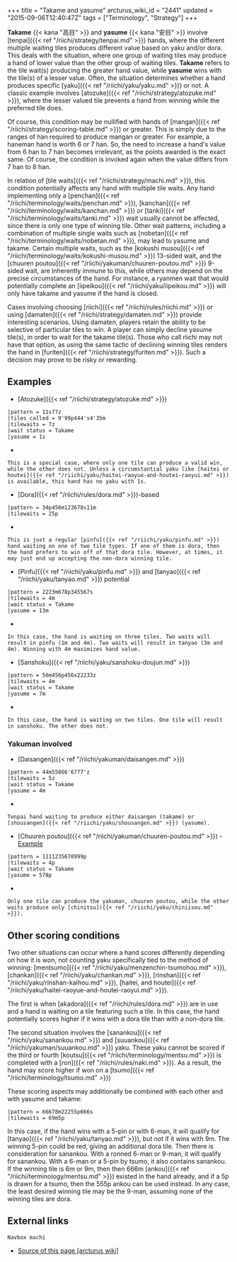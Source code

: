 +++
title = "Takame and yasume"
arcturus_wiki_id = "2441"
updated = "2015-09-06T12:40:47Z"
tags = ["Terminology", "Strategy"]
+++

**Takame** {{< kana "高目" >}} and **yasume** {{< kana "安目" >}} involve
[tenpai]({{< ref "/riichi/strategy/tenpai.md" >}}) hands, where the different multiple waiting tiles
produces different value based on yaku and/or dora. This deals with the situation, where one group
of waiting tiles may produce a hand of lower value than the other group of waiting tiles. **Takame**
refers to the tile wait(s) producing the greater hand value, while **yasume** wins with the tile(s)
of a lesser value. Often, the situation determines whether a hand produces specific
[yaku]({{< ref "/riichi/yaku/yaku.md" >}}) or not. A classic example involves
[atozuke]({{< ref "/riichi/strategy/atozuke.md" >}}), where the lesser valued tile prevents a hand
from winning while the preferred tile does.

Of course, this condition may be nullified with hands of
[mangan]({{< ref "/riichi/strategy/scoring-table.md" >}}) or greater. This is simply due to the
ranges of han required to produce mangan or greater. For example, a haneman hand is worth 6 or 7
han. So, the need to increase a hand's value from 6 han to 7 han becomes irrelevant, as the points
awarded is the exact same. Of course, the condition is invoked again when the value differs from 7
han to 8 han.

In relation of [tile waits]({{< ref "/riichi/strategy/machi.md" >}}), this condition potentially
affects any hand with multiple tile waits. Any hand implementing only a
[penchan]({{< ref "/riichi/terminology/waits/penchan.md" >}}),
[kanchan]({{< ref "/riichi/terminology/waits/kanchan.md" >}}) or
[tanki]({{< ref "/riichi/terminology/waits/tanki.md" >}}) wait usually cannot be affected, since
there is only one type of winning tile. Other wait patterns, including a combination of multiple
single waits such as [nobetan]({{< ref "/riichi/terminology/waits/nobetan.md" >}}), may lead to
yasume and takame. Certain multiple waits, such as the [kokushi
musou]({{< ref "/riichi/terminology/waits/kokushi-musou.md" >}}) 13-sided wait, and the [chuuren
poutou]({{< ref "/riichi/yakuman/chuuren-poutou.md" >}}) 9-sided wait, are inherently immune to
this, while others may depend on the precise circumstances of the hand. For instance, a ryanmen wait
that would potentially complete an [iipeikou]({{< ref "/riichi/yaku/iipeikou.md" >}}) will only have
takame and yasume if the hand is closed.

Cases involving choosing [riichi]({{< ref "/riichi/rules/riichi.md" >}}) or using
[damaten]({{< ref "/riichi/strategy/damaten.md" >}}) provide interesting scenarios. Using damaten,
players retain the ability to be selective of particular tiles to win. A player can simply decline
yasume tile(s), in order to wait for the takame tile(s). Those who call riichi may not have that
option, as using the same tactic of declining winning tiles renders the hand in
[furiten]({{< ref "/riichi/strategy/furiten.md" >}}). Such a decision may prove to be risky or
rewarding.

## Examples

- [Atozuke]({{< ref "/riichi/strategy/atozuke.md" >}})

```machi
|pattern = 11s77z
|tiles called = 9'99p444's4'35m
|tilewaits = 7z
|wait status = Takame
|yasume = 1s
```

-

    This is a special case, where only one tile can produce a valid win, while the other does not. Unless a circumstantial yaku like [haitei or houtei]({{< ref "/riichi/yaku/haitei-raoyue-and-houtei-raoyui.md" >}}) is available, this hand has no yaku with 1s.

<!-- end list -->

- [Dora]({{< ref "/riichi/rules/dora.md" >}})-based

```machi
|pattern = 34p456m123678s11m
|tilewaits = 25p
```

-

    This is just a regular [pinfu]({{< ref "/riichi/yaku/pinfu.md" >}}) hand waiting on one of two tile types. If one of them is dora, then the hand prefers to win off of that dora tile. However, at times, it may just end up accepting the non-dora winning tile.

<!-- end list -->

- [Pinfu]({{< ref "/riichi/yaku/pinfu.md" >}}) and [tanyao]({{< ref "/riichi/yaku/tanyao.md" >}})
  potential

```machi
|pattern = 2223m678p345567s
|tilewaits = 4m
|wait status = Takame
|yasume = 13m
```

-

    In this case, the hand is waiting on three tiles. Two waits will result in pinfu (1m and 4m). Two waits will result in tanyao (3m and 4m). Winning with 4m maximizes hand value.

<!-- end list -->

- [Sanshoku]({{< ref "/riichi/yaku/sanshoku-doujun.md" >}})

```machi
|pattern = 56m456p456s22233z
|tilewaits = 4m
|wait status = Takame
|yasume = 7m
```

-

    In this case, the hand is waiting on two tiles. One tile will result in sanshoku. The other does not.

### Yakuman involved

- [Daisangen]({{< ref "/riichi/yakuman/daisangen.md" >}})

```machi
|pattern = 44m55866'6777'z
|tilewaits = 5z
|wait status = Takame
|yasume = 4m
```

-

    Tenpai hand waiting to produce either daisangen (takame) or [shousangen]({{< ref "/riichi/yaku/shousangen.md" >}}) (yasume).

<!-- end list -->

- [Chuuren poutou]({{< ref "/riichi/yakuman/chuuren-poutou.md" >}}) -
  [Example](http://tenhou.net/0/?log=2013102709gm-0009-7447-dce693b1&tw=0&ts=11)

```machi
|pattern = 1111235678999p
|tilewaits = 4p
|wait status = Takame
|yasume = 578p
```

-

    Only one tile can produce the yakuman, chuuren poutou, while the other waits produce only [chinitsu]({{< ref "/riichi/yaku/chiniisou.md" >}}).

## Other scoring conditions

Two other situations can occur where a hand scores differently depending on how it is won, not
counting yaku specifically tied to the method of winning:
[mentsumo]({{< ref "/riichi/yaku/menzenchin-tsumohou.md" >}}),
[chankan]({{< ref "/riichi/yaku/chankan.md" >}}),
[rinshan]({{< ref "/riichi/yaku/rinshan-kaihou.md" >}}), [haitei, and
houtei]({{< ref "/riichi/yaku/haitei-raoyue-and-houtei-raoyui.md" >}}).

The first is when [akadora]({{< ref "/riichi/rules/dora.md" >}}) are in use and a hand is waiting on
a tile featuring such a tile. In this case, the hand potentially scores higher if it wins with a
dora tile than with a non-dora tile.

The second situation involves the [sanankou]({{< ref "/riichi/yaku/sanankou.md" >}}) and
[suuankou]({{< ref "/riichi/yakuman/suuankou.md" >}}) yaku. These yaku cannot be scored if the third
or fourth [koutsu]({{< ref "/riichi/terminology/mentsu.md" >}}) is completed with a
[ron]({{< ref "/riichi/rules/naki.md" >}}). As a result, the hand may score higher if won on a
[tsumo]({{< ref "/riichi/terminology/tsumo.md" >}})

These scoring aspects may additionally be combined with each other and with yasume and takame:

```machi
|pattern = 66678m22255p666s
|tilewaits = 69m5p
```

In this case, if the hand wins with a 5-pin or with 6-man, it will qualify for
[tanyao]({{< ref "/riichi/yaku/tanyao.md" >}}), but not if it wins with 9m. The winning 5-pin could
be red, giving an additional dora tile. Then there is consideration for sanankou. With a ronned
6-man or 9-man, it will qualify for sanankou. With a 6-man or a 5-pin by tsumo, it also contains
sanankou. If the winning tile is 6m or 9m, then then 666m
[ankou]({{< ref "/riichi/terminology/mentsu.md" >}}) existed in the hand already, and if a 5p is
drawn for a tsumo, then the 555p ankou can be used instead. In any case, the least desired winning
tile may be the 9-man, assuming none of the winning tiles are dora.

## External links

`Navbox machi`

- [Source of this page [arcturus wiki]](http://arcturus.su/wiki/Takame_and_yasume)
